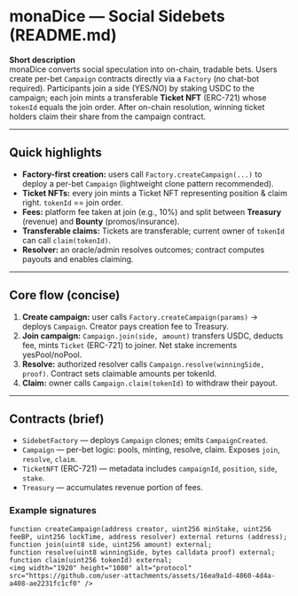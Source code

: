 # monaDice — Social Sidebets (README.md)

**Short description**  
monaDice converts social speculation into on-chain, tradable bets. Users create per-bet `Campaign` contracts directly via a `Factory` (no chat-bot required). Participants join a side (YES/NO) by staking USDC to the campaign; each join mints a transferable **Ticket NFT** (ERC-721) whose `tokenId` equals the join order. After on-chain resolution, winning ticket holders claim their share from the campaign contract.

---

## Quick highlights
- **Factory-first creation:** users call `Factory.createCampaign(...)` to deploy a per-bet `Campaign` (lightweight clone pattern recommended).  
- **Ticket NFTs:** every join mints a Ticket NFT representing position & claim right. `tokenId` == join order.  
- **Fees:** platform fee taken at join (e.g., 10%) and split between **Treasury** (revenue) and **Bounty** (promos/insurance).  
- **Transferable claims:** Tickets are transferable; current owner of `tokenId` can call `claim(tokenId)`.  
- **Resolver:** an oracle/admin resolves outcomes; contract computes payouts and enables claiming.

---

## Core flow (concise)
1. **Create campaign:** user calls `Factory.createCampaign(params)` → deploys `Campaign`. Creator pays creation fee to Treasury.  
2. **Join campaign:** `Campaign.join(side, amount)` transfers USDC, deducts fee, mints `Ticket` (ERC-721) to joiner. Net stake increments yesPool/noPool.  
3. **Resolve:** authorized resolver calls `Campaign.resolve(winningSide, proof)`. Contract sets claimable amounts per tokenId.  
4. **Claim:** owner calls `Campaign.claim(tokenId)` to withdraw their payout.

---

## Contracts (brief)
- `SidebetFactory` — deploys `Campaign` clones; emits `CampaignCreated`.  
- `Campaign` — per-bet logic: pools, minting, resolve, claim. Exposes `join`, `resolve`, `claim`.  
- `TicketNFT` (ERC-721) — metadata includes `campaignId`, `position`, `side`, `stake`.  
- `Treasury` — accumulates revenue portion of fees.

### Example signatures
```solidity
function createCampaign(address creator, uint256 minStake, uint256 feeBP, uint256 lockTime, address resolver) external returns (address);
function join(uint8 side, uint256 amount) external;
function resolve(uint8 winningSide, bytes calldata proof) external;
function claim(uint256 tokenId) external;
<img width="1920" height="1080" alt="protocol" src="https://github.com/user-attachments/assets/16ea9a1d-4860-4d4a-a408-ae2231fc1cf0" />

